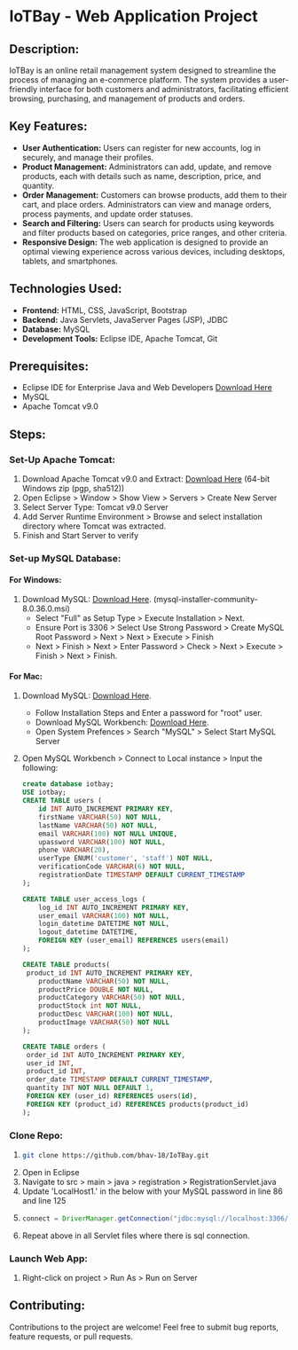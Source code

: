# IoTBay - Web Application Project

## Description:

IoTBay is an online retail management system designed to streamline the process of managing an e-commerce platform. The system provides a user-friendly interface for both customers and administrators, facilitating efficient browsing, purchasing, and management of products and orders.

## Key Features:

- **User Authentication:** Users can register for new accounts, log in securely, and manage their profiles.
- **Product Management:** Administrators can add, update, and remove products, each with details such as name, description, price, and quantity.
- **Order Management:** Customers can browse products, add them to their cart, and place orders. Administrators can view and manage orders, process payments, and update order statuses.
- **Search and Filtering:** Users can search for products using keywords and filter products based on categories, price ranges, and other criteria.
- **Responsive Design:** The web application is designed to provide an optimal viewing experience across various devices, including desktops, tablets, and smartphones.

## Technologies Used:

- **Frontend:** HTML, CSS, JavaScript, Bootstrap
- **Backend:** Java Servlets, JavaServer Pages (JSP), JDBC
- **Database:** MySQL
- **Development Tools:** Eclipse IDE, Apache Tomcat, Git

## Prerequisites:

- Eclipse IDE for Enterprise Java and Web Developers [Download Here](https://www.eclipse.org/downloads/packages/release/2024-03/r/eclipse-ide-enterprise-java-and-web-developers)
- MySQL
- Apache Tomcat v9.0

## Steps:

### Set-Up Apache Tomcat:

1. Download Apache Tomcat v9.0 and Extract: [Download Here](https://tomcat.apache.org/download-90.cgi) (64-bit Windows zip (pgp, sha512))
2. Open Eclipse > Window > Show View > Servers > Create New Server
3. Select Server Type: Tomcat v9.0 Server
4. Add Server Runtime Environment > Browse and select installation directory where Tomcat was extracted.
5. Finish and Start Server to verify

### Set-up MySQL Database:

#### For Windows:

1. Download MySQL: [Download Here](https://dev.mysql.com/downloads/installer/). (mysql-installer-community-8.0.36.0.msi)
   - Select "Full" as Setup Type > Execute Installation > Next.
   - Ensure Port is 3306 > Select Use Strong Password > Create MySQL Root Password > Next > Next > Execute > Finish
   - Next > Finish > Next > Enter Password > Check > Next > Execute > Finish > Next > Finish.

#### For Mac:

1. Download MySQL: [Download Here](https://dev.mysql.com/downloads/mysql/).

   - Follow Installation Steps and Enter a password for "root" user.
   - Download MySQL Workbench: [Download Here](https://dev.mysql.com/downloads/workbench/).
   - Open System Prefences > Search "MySQL" > Select Start MySQL Server

2. Open MySQL Workbench > Connect to Local instance > Input the following:

   ```sql
   create database iotbay;
   USE iotbay;
   CREATE TABLE users (
       id INT AUTO_INCREMENT PRIMARY KEY,
       firstName VARCHAR(50) NOT NULL,
       lastName VARCHAR(50) NOT NULL,
       email VARCHAR(100) NOT NULL UNIQUE,
       upassword VARCHAR(100) NOT NULL,
       phone VARCHAR(20),
       userType ENUM('customer', 'staff') NOT NULL,
       verificationCode VARCHAR(6) NOT NULL,
       registrationDate TIMESTAMP DEFAULT CURRENT_TIMESTAMP
   );

   CREATE TABLE user_access_logs (
       log_id INT AUTO_INCREMENT PRIMARY KEY,
       user_email VARCHAR(100) NOT NULL,
       login_datetime DATETIME NOT NULL,
       logout_datetime DATETIME,
       FOREIGN KEY (user_email) REFERENCES users(email)
   );

   CREATE TABLE products(
   	product_id INT AUTO_INCREMENT PRIMARY KEY,
       productName VARCHAR(50) NOT NULL,
       productPrice DOUBLE NOT NULL,
       productCategory VARCHAR(50) NOT NULL,
       productStock int NOT NULL,
       productDesc VARCHAR(100) NOT NULL,
       productImage VARCHAR(50) NOT NULL
   );

   CREATE TABLE orders (
    order_id INT AUTO_INCREMENT PRIMARY KEY,
    user_id INT,
    product_id INT,
    order_date TIMESTAMP DEFAULT CURRENT_TIMESTAMP,
    quantity INT NOT NULL DEFAULT 1,
    FOREIGN KEY (user_id) REFERENCES users(id),
    FOREIGN KEY (product_id) REFERENCES products(product_id)
   );


   ```

### Clone Repo:

1. ```bash
   git clone https://github.com/bhav-18/IoTBay.git
   ```
2. Open in Eclipse
3. Navigate to src > main > java > registration > RegistrationServlet.java
4. Update 'LocalHost1.' in the below with your MySQL password in line 86 and line 125
5. ```java :
   connect = DriverManager.getConnection("jdbc:mysql://localhost:3306/iotbay?useSSL=false","root","LocalHost1.");
   ```
6. Repeat above in all Servlet files where there is sql connection.

### Launch Web App:

1. Right-click on project > Run As > Run on Server

## Contributing:

Contributions to the project are welcome! Feel free to submit bug reports, feature requests, or pull requests.
